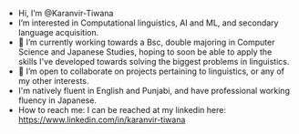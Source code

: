 - Hi, I’m @Karanvir-Tiwana
- I’m interested in Computational linguistics, AI and ML, and secondary language acquisition.
- 🌱 I’m currently working towards a Bsc, double majoring in Computer Science and Japanese Studies, hoping to soon be able to apply the skills I've               developed towards solving the biggest problems in linguistics.
- 💞️ I’m open to collaborate on projects pertaining to linguistics, or any of my other interests.
- I'm natively fluent in English and Punjabi, and have professional working fluency in Japanese.
- How to reach me: I can be reached at my linkedin here: https://www.linkedin.com/in/karanvir-tiwana

<!---
Karanvir-Tiwana/Karanvir-Tiwana is a ✨ special ✨ repository because its `README.md` (this file) appears on your GitHub profile.
You can click the Preview link to take a look at your changes.
--->
